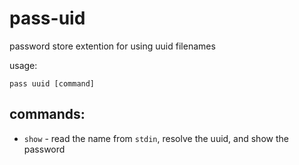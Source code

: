 # pass-uid
password store extention for using uuid filenames

usage:

```
pass uuid [command]
```

## commands:

- `show` - read the name from `stdin`, resolve the uuid, and show the password
